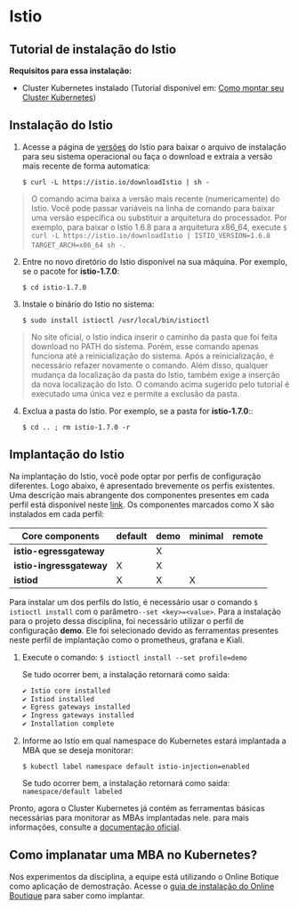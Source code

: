# Istio

## Tutorial de instalação do Istio

**Requisitos para essa instalação:**
* Cluster Kubernetes instalado (Tutorial disponível em: [Como montar seu Cluster Kubernetes](docs/Kubernetes.md))

## Instalação do Istio

1.  Acesse a página de [versões](https://github.com/istio/istio/releases) do Istio para baixar o arquivo de instalação 
    para seu sistema operacional ou faça o download e extraia a versão mais recente de forma automatica:

      `$ curl -L https://istio.io/downloadIstio | sh -`

> O comando acima baixa a versão mais recente (numericamente) do Istio. Você pode passar variáveis na linha de comando 
para baixar uma versão específica ou substituir a arquitetura do processador. Por exemplo, para baixar o Istio 1.6.8 para 
a arquitetura x86_64, execute `$ curl -L https://istio.io/downloadIstio | ISTIO_VERSION=1.6.8 TARGET_ARCH=x86_64 sh -`.

2. Entre no novo diretório do Istio disponível na sua máquina. Por exemplo, se o pacote for **istio-1.7.0**:

      `$ cd istio-1.7.0`

3.  Instale o binário do Istio no sistema:

      `$ sudo install istioctl /usr/local/bin/istioctl`

> No site oficial, o Istio indica inserir o caminho da pasta que foi feita download no PATH do sistema. Porém, esse
comando apenas funciona até a reinicialização do sistema. Após a reinicialização, é necessário refazer novamente o comando. 
Além disso, qualquer mudança da localização da pasta do Istio, também exige a inserção da nova localização do Isto. O comando acima
sugerido pelo tutorial é executado uma única vez e permite a exclusão da pasta. 

4.  Exclua a pasta do Istio. Por exemplo, se a pasta for **istio-1.7.0**::

      `$ cd .. ; rm istio-1.7.0 -r`

## Implantação do Istio

Na implantação do Istio, você pode optar por perfis de configuração diferentes. Logo abaixo, é apresentado brevemente os perfis existentes. 
Uma descrição mais abrangente dos componentes presentes em cada perfil está disponível neste [link](https://istio.io/latest/docs/setup/additional-setup/config-profiles/). 
Os componentes marcados como X são instalados em cada perfil:

| **Core components** | default | demo | minimal | remote |
| ------ | ------ | ------ | ------ | ------ |
| **istio-egressgateway** |   | X |  |  | 
| **istio-ingressgateway** | X | X |  |  |
| **istiod** | X | X | X |  | 

Para instalar um dos perfils do Istio, é necessário usar o comando `$ istioctl install` com o parâmetro`--set <key>=<value>`. 
Para a instalação para o projeto dessa disciplina, foi necessário utilizar o perfil de configuração **demo**. 
Ele foi selecionado devido as ferramentas presentes neste perfil de implantação como o prometheus, grafana e Kiali.

1. Execute o comando: 
      `$ istioctl install --set profile=demo`

     Se tudo ocorrer bem, a instalação retornará como saida: 
     ```bash
     ✔ Istio core installed
     ✔ Istiod installed
     ✔ Egress gateways installed
     ✔ Ingress gateways installed
     ✔ Installation complete
     ```
2. Informe ao Istio em qual namespace do Kubernetes estará implantada a MBA que se deseja monitorar: 

     `$ kubectl label namespace default istio-injection=enabled`

     Se tudo ocorrer bem, a instalação retornará como saida:  
     ```namespace/default labeled```

Pronto, agora o Cluster Kubernetes já contém as ferramentas básicas necessárias para monitorar as MBAs implantadas nele.
para mais informações, consulte a [documentação oficial](https://istio.io/latest/docs/setup/getting-started/).

## Como implanatar uma MBA no Kubernetes?

Nos experimentos da disciplina, a equipe está utilizando o Online Botique como aplicação de demostração. 
Acesse o [guia de instalação do Online Boutique](docs/OnlineBoutique.md) para saber como implantar.